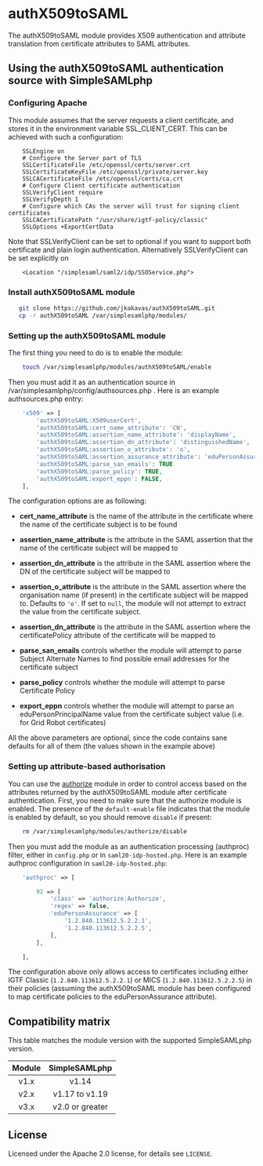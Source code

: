# authX509toSAML

The authX509toSAML module provides X509 authentication and attribute translation from certificate
attributes to SAML attributes.

## Using the authX509toSAML authentication source with SimpleSAMLphp

### Configuring Apache

This module assumes that the server requests a client certificate, and
stores it in the environment variable SSL_CLIENT_CERT. This can be achieved
with such a configuration:

```config
    SSLEngine on
    # Configure the Server part of TLS
    SSLCertificateFile /etc/openssl/certs/server.crt
    SSLCertificateKeyFile /etc/openssl/private/server.key
    SSLCACertificateFile /etc/openssl/certs/ca.crt
    # Configure Client certificate authentication
    SSLVerifyClient require
    SSLVerifyDepth 1
    # Configure which CAs the server will trust for signing client certificates
    SSLCACertificatePath "/usr/share/igtf-policy/classic"
    SSLOptions +ExportCertData
```

Note that SSLVerifyClient can be set to optional if you want to support
both certificate and plain login authentication. Alternatively SSLVerifyClient can be
set explicitly on

```config
    <Location "/simplesaml/saml2/idp/SSOService.php">
```

### Install authX509toSAML module

```sh
   git clone https://github.com/jkakavas/authX509toSAML.git
   cp -r authX509toSAML /var/simplesamlphp/modules/
```

### Setting up the authX509toSAML module

The first thing you need to do is to enable the module:

```sh
    touch /var/simplesamlphp/modules/authX509toSAML/enable
```

Then you must add it as an authentication source in /var/simplesamlphp/config/authsources.php . Here is an
example authsources.php entry:

```php
    'x509' => [
        'authX509toSAML:X509userCert',
        'authX509toSAML:cert_name_attribute': 'CN',
        'authX509toSAML:assertion_name_attribute': 'displayName',
        'authX509toSAML:assertion_dn_attribute': 'distinguishedName',
        'authX509toSAML:assertion_o_attribute': 'o',
        'authX509toSAML:assertion_assurance_attribute': 'eduPersonAssurance',
        'authX509toSAML:parse_san_emails': TRUE
        'authX509toSAML:parse_policy': TRUE,
        'authX509toSAML:export_eppn': FALSE,
    ],
```

The configuration options are as following:

- **cert_name_attribute** is the name of the attribute in the certificate
  where the name of the certificate subject is to be found
- **assertion_name_attribute** is the attribute in the SAML assertion that the name
  of the certificate subject will be mapped to
- **assertion_dn_attribute** is the attribute in the SAML assertion where the DN of the
  certificate subject will be mapped to

- **assertion_o_attribute** is the attribute in the SAML assertion where the organisation name (if present)
  in the certificate subject will be mapped to. Defaults to `'o'`. If set to `null`, the module will not attempt to extract the value from the certificate subject.

- **assertion_dn_attribute** is the attribute in the SAML assertion where the certificatePolicy
  attribute of the certificate will be mapped to

- **parse_san_emails** controls whether the module will attempt to parse Subject Alternate
  Names to find possible email addresses for the certificate subject
- **parse_policy** controls whether the module will attempt to parse Certificate Policy
- **export_eppn** controls whether the module will attempt to parse an eduPersonPrincipalName
  value from the certificate subject value (i.e. for Grid Robot certificates)

All the above parameters are optional, since the code contains sane defaults for all of them (the values shown in the example above)

### Setting up attribute-based authorisation

You can use the [authorize](https://simplesamlphp.org/docs/stable/authorize:authorize)
module in order to control access based on the attributes returned by the
authX509toSAML module after certificate authentication.
First, you need to make sure that the authorize module is enabled.
The presence of the `default-enable` file indicates that the module is
enabled by default, so you should remove `disable` if present:

```sh
    rm /var/simplesamlphp/modules/authorize/disable
```

Then you must add the module as an authentication processing (authproc) filter,
either in `config.php` or in `saml20-idp-hosted.php`. Here is an
example authproc configuration in `saml20-idp-hosted.php`:

```php
    'authproc' => [

        92 => [
            'class' => 'authorize:Authorize',
            'regex' => false,
            'eduPersonAssurance' => [
                '1.2.840.113612.5.2.2.1',
                '1.2.840.113612.5.2.2.5',
            ],
        ],

    ],
```

The configuration above only allows access to certificates including either
IGTF Classic (`1.2.840.113612.5.2.2.1`) or MICS (`1.2.840.113612.5.2.2.5`) in
their policies (assuming the authX509toSAML module has been configured to map
certificate policies to the eduPersonAssurance attribute).

## Compatibility matrix

This table matches the module version with the supported SimpleSAMLphp version.

| Module |   SimpleSAMLphp    |
| :----: | :----------------: |
|  v1.x  |   v1.14            |
|  v2.x  |   v1.17 to v1.19   |
|  v3.x  |   v2.0 or greater  |

## License

Licensed under the Apache 2.0 license, for details see `LICENSE`.
